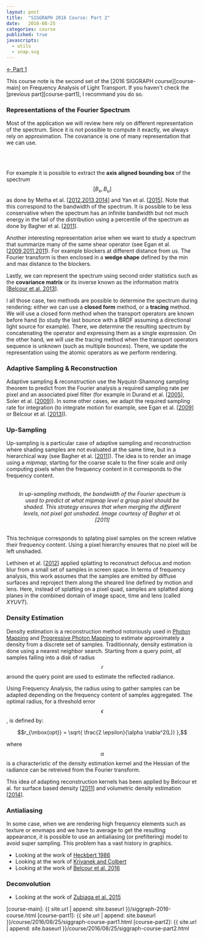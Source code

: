 ```yaml
---
layout: post
title:  "SIGGRAPH 2016 Course: Part 2"
date:   2016-08-25
categories: course
published: true
javascripts:
  - utils
  - snap.svg
---
```


<div style="width:100%;"><a style="float:left;" href="{{site.url | append: site.baseurl }}/course/2016/08/25/siggraph-course-part1.html">&larr; Part 1</a></div><br />

This course note is the second set of the [2016 SIGGRAPH course][course-main] on Frequency Analysis of Light Transport. If you haven't check the [previous part][course-part1], I recommand you do so.

### Representations of the Fourier Spectrum

Most of the application we will review here rely on different representation of the spectrum. Since it is not possible to compute it exactly, we always rely on approximation. The covariance is one of many representation that we can use.

<center>
<object type="image/svg+xml" data="{{ site.url | append: site.baseurl }}/data/svg/course-representation01.svg" width="100%" id="course-representation01"></object><br />
</center><br />

For example it is possible to extract the **axis aligned bounding box** of the spectrum $$[B_x, B_u]$$ as done by Metha et al. [[2012][mehta2012],[2013][metha2013],[2014][metha2014]] and Yan et al. [[2015][yan2015]]. Note that this correspond to the bandwidth of the spectrum. It is possible to be less conservative when the spectrum has an infinite bandwidth but not much energy in the tail of the distribution using a percentile of the spectrum as done by Bagher et al. [[2011][bagher2011]].

Another interesting representation arise when we want to study a spectrum that summarize many of the same shear operator (see Egan et al. [[2009][egan2009],[2011][egan2011a],[2011][egan2011b]). For example blockers at different distance from us. The Fourier transform is then enclosed in a **wedge shape** defined by the min and max distance to the blockers.

Lastly, we can represent the spectrum using second order statistics such as the **covariance matrix** or its inverse known as the information matrix [[Belcour et al. 2013][belcour2013]].

I all those case, two methods are possible to determine the spectrum during rendering: either we can use a **closed form** method, or a **tracing** method. We will use a closed form method when the transport operators are known before hand (to study the last bounce with a BRDF assuming a directional light source for example). There, we determine the resulting spectrum by concatenating the operator and expressing them as a single expression. On the other hand, we will use the tracing method when the transport operators sequence is unknown (such as multiple bounces). There, we update the representation using the atomic operators as we perform rendering.



### Adaptive Sampling & Reconstruction

Adaptive sampling & reconstruction use the Nyquist-Shannong sampling theorem to predict from the Fourier analysis a required sampling rate per pixel and an associated pixel filter (for example in Durand et al. [[2005][durand2005]], Soler et al. [[2009][soler2009]]). In some other cases, we adapt the required sampling rate for integration (to integrate motion for example, see Egan et al. [[2009][egan2009]] or Belcour et al. [[2013][belcour2013]]).

<center>
<div style="position:relative;width:100%">
<object width="100%" data="{{ site.url | append: site.baseurl }}/data/svg/course-applications01.svg" type="image/svg+xml"></object>
</div>
</center>


### Up-Sampling

Up-sampling is a particular case of adaptive sampling and reconstruction where shading samples are not evaluated at the same time, but in a hierarchical way (see Bagher et al. [[2011][bagher2011]]). The idea is to render an image using a *mipmap*, starting for the coarse scale to the finer scale and only computing pixels when the frequency content in it corresponds to the frequency content.

<center>
<div style="position:relative;width:100%">
<object width="100%" data="{{ site.url | append: site.baseurl }}/data/svg/course-applications02.svg" type="image/svg+xml"></object>
</div><br />
<div style="width:90%"><em>In up-sampling methods, the bandwidth of the Fourier spectrum is used to predict at what mipmap level a group pixel should be shaded. This strategy ensures that when merging the different levels, not pixel got unshaded. Image courtesy of Bagher et al. [2011]</em></div>
</center><br />

This technique corresponds to splating pixel samples on the screen relative their frequency content. Using a pixel hierarchy ensures that no pixel will be left unshaded.

Lethinen et al. [[2012][lethinen2012]] applied splatting to reconstruct defocus and motion blur from a small set of samples in screen space. In terms of frequency analysis, this work assumes that the samples are emitted by diffuse surfaces and reproject them along the sheared line defined by motion and lens. Here, instead of splatting on a pixel quad, samples are splatted along planes in the combined domain of image space, time and lens (called *XYUVT*).

### Density Estimation

Density estimation is a reconstruction method notoriously used in [Photon Mapping][jensen1995] and [Progressive Photon Mapping][hachisuka2009] to estimate approximately a density from a discrete set of samples. Traditionnaly, density estimation is done using a nearest neighbor search. Starting from a query point, all samples falling into a disk of radius $$r$$ around the query point are used to estimate the reflected radiance.

<!--
$$E[S_N \star k] = f \star k$$
-->

Using Frequency Analysis, the radius using to gather samples can be adapted depending on the frequency content of samples aggregated. The optimal radius, for a threshold error $$\epsilon$$, is defined by:

$$r_{\mbox{opt}} = \sqrt{ \frac{2 \epsilon}{\alpha \nabla^2(L)} },$$

where $$\alpha$$ is a characteristic of the density estimation kernel and the Hessian of the radiance can be retreived from the Fourier transform.

This idea of adapting reconstruction kernels has been applied by Belcour et al. for surface based density [[2011][belcour2011]] and volumetric density estimation [[2014][belcour2014]].

[jensen1995]: http://photonmapping.org
[hachisuka2009]: http://todo.fr

### Antialiasing

In some case, when we are rendering high frequency elements such as texture or envmaps and we have to average to get the resulting appearance, it is possible to use an antialiasing (or prefiltering) model to avoid super sampling. This problem has a vast history in graphics.

 + Looking at the work of [Heckbert 1986][heckbert1986]
 + Looking at the work of [Krivanek and Colbert][krivanek2008]
 + Looking at the work of [Belcour et al. 2016][belcour2016]

### Deconvolution

 + Looking at the work of [Zubiaga et al. 2015][zubiaga2015]

[course-main]:  {{ site.url | append: site.baseurl }}/siggraph-2016-course.html
[course-part1]: {{ site.url | append: site.baseurl }}/course/2016/08/25/siggraph-course-part1.html
[course-part2]: {{ site.url | append: site.baseurl }}/course/2016/08/25/siggraph-course-part2.html

[heckbert1986]: http://tood.fr
[durand2005]:   http://hal.inria.fr/todo
[soler2009]:    http://hal.inria.fr/todo
[egan2009]:     http://www.cs.columbia.edu/cg/mb/
[egan2011a]:    http://graphics.berkeley.edu/papers/Egan-PFF-2011-12/index.html
[egan2011b]:    http://graphics.berkeley.edu/papers/Egan-FAS-2011-04/index.html
[krivanek2008]: http://todo.com/
[belcour2011]:  http://hal.inria.fr/todo
[bagher2011]:   http://hal.inria.fr/todo
[lethinen2012]: http://hal.inria.fr/todo
[mehta2012]:    http://graphics.berkeley.edu/papers/UdayMehta-AAF-2012-12/index.html
[belcour2013]:  http://hal.inria.fr/todo
[metha2013]:    http://graphics.berkeley.edu/papers/Udaymehta-IPB-2013-07/index.html
[metha2014]:    http://dl.acm.org/citation.cfm?id=2601113&CFID=610675972&CFTOKEN=79354783
[belcour2014]:  http://hal.inria.fr/todo
[yan2015]:      http://dl.acm.org/citation.cfm?id=2816814&CFID=610675972&CFTOKEN=79354783
[zubiaga2015]:  http://hal.inria.fr/todo
[belcour2016]:  http://hal.inria.fr/todo